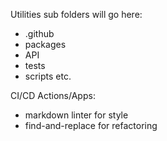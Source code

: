 Utilities sub folders will go here:

- .github
- packages
- API
- tests
- scripts 
etc.

CI/CD Actions/Apps:
- markdown linter for style
- find-and-replace for refactoring

